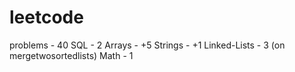 # leetcode
problems - 40
SQL - 2
Arrays - +5
Strings - +1
Linked-Lists - 3 (on mergetwosortedlists)
Math - 1